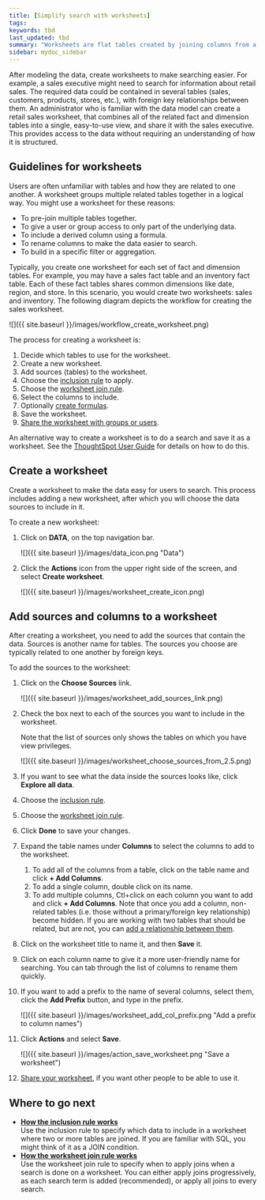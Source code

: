 ```yaml
---
title: [Simplify search with worksheets]
tags:
keywords: tbd
last_updated: tbd
summary: "Worksheets are flat tables created by joining columns from a set of one or more tables or imported datasets. "
sidebar: mydoc_sidebar
---
```


After modeling the data, create worksheets to make searching easier. For example, a sales executive might need to search for information about retail sales. The required data could be contained in several tables (sales, customers, products, stores, etc.), with foreign key relationships between them. An administrator who is familiar with the data model can create a retail sales worksheet, that combines all of the related fact and dimension tables into a single, easy-to-use view, and share it with the sales executive. This provides access to the data without requiring an understanding of how it is structured.

## Guidelines for worksheets

Users are often unfamiliar with tables and how they are related to one another. A worksheet groups multiple related tables together in a logical way.  You might use a worksheet for these reasons:

-   To pre-join multiple tables together.
-   To give a user or group access to only part of the underlying data.
-   To include a derived column using a formula.
-   To rename columns to make the data easier to search.
-   To build in a specific filter or aggregation.


Typically, you create one worksheet for each set of fact and dimension tables. For example, you may have a sales fact table and an inventory fact table. Each of these fact tables shares common dimensions like date, region, and store. In this scenario, you would create two worksheets: sales and inventory. The following diagram depicts the workflow for creating the sales worksheet.

![]({{ site.baseurl }}/images/workflow_create_worksheet.png)

The process for creating a worksheet is:

1.  Decide which tables to use for the worksheet.
2.  Create a new worksheet.
3.  Add sources (tables) to the worksheet.
4.  Choose the [inclusion rule](about_inclusion_rule.html#) to apply.
5.  Choose the [worksheet join rule](progressive_joins.html#).
6.  Select the columns to include.
7.  Optionally [create formulas](create_formula.html#).
8.  Save the worksheet.
9.  [Share the worksheet with groups or users](../data_security/share_worksheets.html#).

An alternative way to create a worksheet is to do a search and save it as a worksheet. See the [ThoughtSpot User Guide](/end-user/end_user_introduction/introduction.html#) for details on how to do this.

## Create a worksheet

Create a worksheet to make the data easy for users to search. This process includes adding a new worksheet, after which you will choose the data sources to include in it.

To create a new worksheet:

1. Click on **DATA**, on the top navigation bar.

     ![]({{ site.baseurl }}/images/data_icon.png "Data")

2. Click the **Actions** icon from the upper right side of the screen, and select **Create worksheet**.

    ![]({{ site.baseurl }}/images/worksheet_create_icon.png)


## Add sources and columns to a worksheet

After creating a worksheet, you need to add the sources that contain the data. Sources is another name for tables. The sources you choose are typically related to one another by foreign keys.

To add the sources to the worksheet:

1.  Click on the **Choose Sources** link.

    ![]({{ site.baseurl }}/images/worksheet_add_sources_link.png)

2. Check the box next to each of the sources you want to include in the worksheet.

    Note that the list of sources only shows the tables on which you have view privileges.

    ![]({{ site.baseurl }}/images/worksheet_choose_sources_from_2.5.png)

3. If you want to see what the data inside the sources looks like, click **Explore all data**.
4. Choose the [inclusion rule](about_inclusion_rule.html#).
5. Choose the [worksheet join rule](progressive_joins.html#).
6. Click **Done** to save your changes.
7. Expand the table names under **Columns** to select the columns to add to the worksheet.

    1. To add all of the columns from a table, click on the table name and click **+ Add Columns**.
    2. To add a single column, double click on its name.
    3. To add multiple columns, Ctl+click on each column you want to add and click **+ Add Columns**.
    Note that once you add a column, non-related tables (i.e. those without a primary/foreign key relationship) become hidden. If you are working with two tables that should be related, but are not, you can [add a relationship between them](../data_modeling/about_relationships.html#).

8. Click on the worksheet title to name it, and then **Save** it.
9. Click on each column name to give it a more user-friendly name for searching. You can tab through the list of columns to rename them quickly.
10.  If you want to add a prefix to the name of several columns, select them, click the **Add Prefix** button, and type in the prefix.

     ![]({{ site.baseurl }}/images/worksheet_add_col_prefix.png "Add a prefix to column names")

11. Click **Actions** and select **Save**.

    ![]({{ site.baseurl }}/images/action_save_worksheet.png "Save a worksheet")

12.  [Share your worksheet](../data_security/share_worksheets.html#), if you want other people to be able to use it.

## Where to go next

-   **[How the inclusion rule works](/pages/admin/worksheets/about_inclusion_rule.html)**  
Use the inclusion rule to specify which data to include in a worksheet where two or more tables are joined. If you are familiar with SQL, you might think of it as a JOIN condition.
-   **[How the worksheet join rule works](/pages/admin/worksheets/progressive_joins.html)**  
Use the worksheet join rule to specify when to apply joins when a search is done on a worksheet. You can either apply joins progressively, as each search term is added (recommended), or apply all joins to every search.
